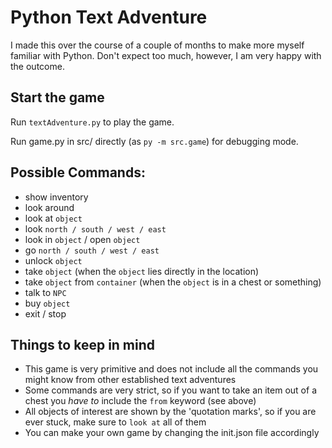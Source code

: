 # Python Text Adventure

I made this over the course of a couple of months to make more myself familiar with Python. Don't expect too much,
however, I am very happy with the outcome.

## Start the game

Run `textAdventure.py` to play the game.

Run game.py in src/ directly (as `py -m src.game`) for debugging mode.

## Possible Commands:
- show inventory
- look around
- look at `object`
- look `north / south / west / east`
- look in `object` / open `object`
- go `north / south / west / east`
- unlock `object`
- take `object` (when the `object` lies directly in the location)
- take `object` from `container` (when the `object` is in a chest or something)
- talk to `NPC`
- buy `object`
- exit / stop

## Things to keep in mind
- This game is very primitive and does not include all the commands you might know from other established text adventures
- Some commands are very strict, so if you want to take an item out of a chest you _have to_ include the `from` keyword (see above)
- All objects of interest are shown by the 'quotation marks', so if you are ever stuck, make sure to `look at` all of them
- You can make your own game by changing the init.json file accordingly

